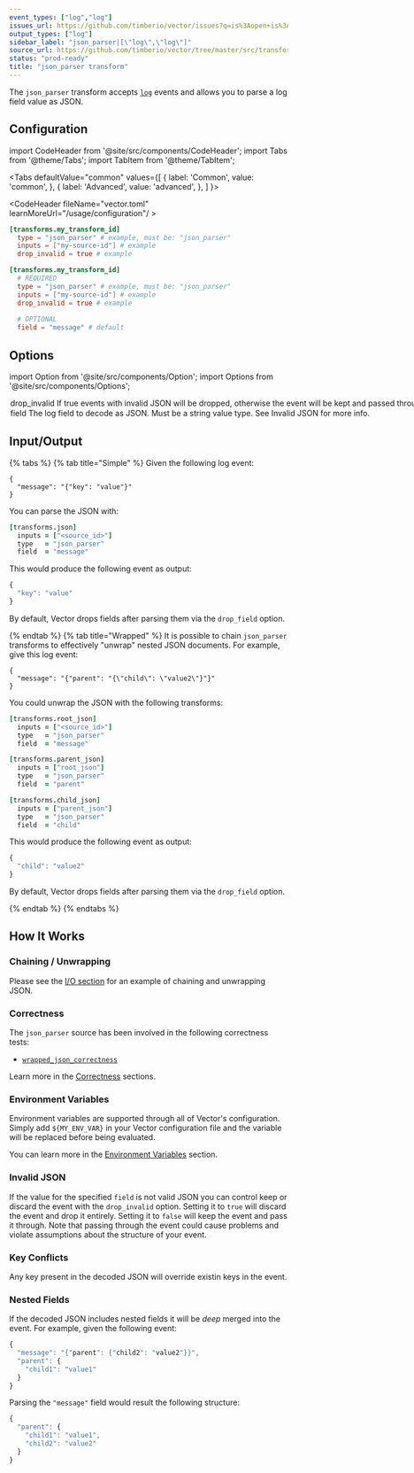 ```yaml
---
event_types: ["log","log"]
issues_url: https://github.com/timberio/vector/issues?q=is%3Aopen+is%3Aissue+label%3A%22transform%3A+json_parser%22
output_types: ["log"]
sidebar_label: "json_parser|[\"log\",\"log\"]"
source_url: https://github.com/timberio/vector/tree/master/src/transforms/json_parser.rs
status: "prod-ready"
title: "json_parser transform" 
---
```


The `json_parser` transform accepts [`log`][docs.data-model.log] events and allows you to parse a log field value as JSON.

## Configuration

import CodeHeader from '@site/src/components/CodeHeader';
import Tabs from '@theme/Tabs';
import TabItem from '@theme/TabItem';

<Tabs
  defaultValue="common"
  values={[
    { label: 'Common', value: 'common', },
    { label: 'Advanced', value: 'advanced', },
  ]
}>
<TabItem value="common">

<CodeHeader fileName="vector.toml" learnMoreUrl="/usage/configuration"/ >

```toml
[transforms.my_transform_id]
  type = "json_parser" # example, must be: "json_parser"
  inputs = ["my-source-id"] # example
  drop_invalid = true # example
```

</TabItem>
<TabItem value="advanced">

<CodeHeader fileName="vector.toml" learnMoreUrl="/usage/configuration" />

```toml
[transforms.my_transform_id]
  # REQUIRED
  type = "json_parser" # example, must be: "json_parser"
  inputs = ["my-source-id"] # example
  drop_invalid = true # example
  
  # OPTIONAL
  field = "message" # default
```

</TabItem>

</Tabs>

## Options

import Option from '@site/src/components/Option';
import Options from '@site/src/components/Options';

<Options filters={true}>


<Option
  common={true}
  defaultValue={null}
  enumValues={null}
  examples={[true]}
  name={"drop_invalid"}
  nullable={false}
  path={null}
  relevantWhen={null}
  required={true}
  type={"bool"}
  unit={null}>

### drop_invalid

If `true` events with invalid JSON will be dropped, otherwise the event will be kept and passed through. See [Invalid JSON](#invalid-json) for more info.


</Option>


<Option
  common={false}
  defaultValue={"message"}
  enumValues={null}
  examples={["message"]}
  name={"field"}
  nullable={false}
  path={null}
  relevantWhen={null}
  required={false}
  type={"string"}
  unit={null}>

### field

The log field to decode as JSON. Must be a `string` value type. See [Invalid JSON](#invalid-json) for more info.


</Option>


</Options>

## Input/Output

{% tabs %}
{% tab title="Simple" %}
Given the following log event:

```
{
  "message": "{"key": "value"}"
}
```

You can parse the JSON with:

```coffeescript
[transforms.json]
  inputs = ["<source_id>"]
  type   = "json_parser"
  field  = "message"
```

This would produce the following event as output:

```javascript
{
  "key": "value"
}
```

By default, Vector drops fields after parsing them via the `drop_field`
option.

{% endtab %}
{% tab title="Wrapped" %}
It is possible to chain `json_parser` transforms to effectively "unwrap"
nested JSON documents. For example, give this log event:

```
{
  "message": "{"parent": "{\"child\": \"value2\"}"}"
}
```

You could unwrap the JSON with the following transforms:

```coffeescript
[transforms.root_json]
  inputs = ["<source_id>"]
  type   = "json_parser"
  field  = "message"

[transforms.parent_json]
  inputs = ["root_json"]
  type   = "json_parser"
  field  = "parent"

[transforms.child_json]
  inputs = ["parent_json"]
  type   = "json_parser"
  field  = "child"
```

This would produce the following event as output:

```javascript
{
  "child": "value2"
}
```

By default, Vector drops fields after parsing them via the `drop_field`
option.

{% endtab %}
{% endtabs %}

## How It Works

### Chaining / Unwrapping

Please see the [I/O section](#i-o) for an example of chaining and unwrapping JSON.

### Correctness

The `json_parser` source has been involved in the following correctness tests:

* [`wrapped_json_correctness`][urls.wrapped_json_correctness_test]

Learn more in the [Correctness][docs.correctness] sections.

### Environment Variables

Environment variables are supported through all of Vector's configuration.
Simply add `${MY_ENV_VAR}` in your Vector configuration file and the variable
will be replaced before being evaluated.

You can learn more in the [Environment Variables][docs.configuration#environment-variables]
section.

### Invalid JSON

If the value for the specified `field` is not valid JSON you can control keep or discard the event with the `drop_invalid` option. Setting it to `true` will discard the event and drop it entirely. Setting it to `false` will keep the event and pass it through. Note that passing through the event could cause problems and violate assumptions about the structure of your event.

### Key Conflicts

Any key present in the decoded JSON will override existin keys in the event.

### Nested Fields

If the decoded JSON includes nested fields it will be _deep_ merged into the event. For example, given the following event:

```javascript
{
  "message": "{"parent": {"child2": "value2"}}",
  "parent": {
    "child1": "value1"
  }
}
```

Parsing the `"message"` field would result the following structure:

```javascript
{
  "parent": {
    "child1": "value1",
    "child2": "value2"
  }
}
```


[docs.configuration#environment-variables]: ../../../usage/configuration#environment-variables
[docs.correctness]: ../../../correctness.md
[docs.data-model.log]: ../../../about/data-model/log.md
[urls.wrapped_json_correctness_test]: https://github.com/timberio/vector-test-harness/tree/master/cases/wrapped_json_correctness
